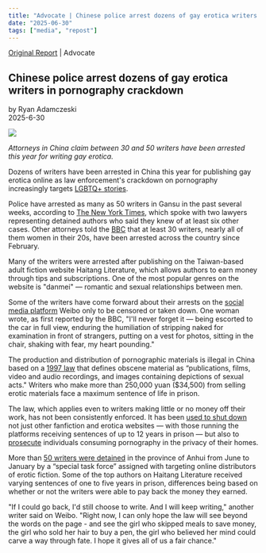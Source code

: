 ```yaml
---
title: "Advocate | Chinese police arrest dozens of gay erotica writers in pornography crackdown" 
date: "2025-06-30"
tags: ["media", "repost"] 
---
```


[Original Report](https://www.advocate.com/world/china-gay-erotica-writers-arrested) | Advocate

## Chinese police arrest dozens of gay erotica writers in pornography crackdown

by Ryan Adamczeski  
2025-6-30

![](https://www.advocate.com/media-library/person-sitting-on-the-bed-reading-from-a-tablet-alongside-2020-riot-police-stop-and-search-pedestrian-during-a-protest-in-hong-k.jpg)

_Attorneys in China claim between 30 and 50 writers have been arrested this year for writing gay erotica._

Dozens of writers have been arrested in China this year for publishing gay erotica online as law enforcement's crackdown on pornography increasingly targets [LGBTQ+ stories](https://www.pride.com/lgbtq/?utm_campaign=SmartLinks).

Police have arrested as many as 50 writers in Gansu in the past several weeks, according to [The New York Times](https://www.nytimes.com/2025/06/28/world/asia/china-boys-love-women.html), which spoke with two lawyers representing detained authors who said they knew of at least six other cases. Other attorneys told the [BBC](https://www.bbc.com/news/articles/c056nle2drno) that at least 30 writers, nearly all of them women in their 20s, have been arrested across the country since February.

Many of the writers were arrested after publishing on the Taiwan-based adult fiction website Haitang Literature, which allows authors to earn money through tips and subscriptions. One of the most popular genres on the website is "danmei" — romantic and sexual relationships between men.

Some of the writers have come forward about their arrests on the [social media platform](https://www.advocate.com/news/what-is-rednote-tiktok-alternate) Weibo only to be censored or taken down. One woman wrote, as first reported by the BBC, "I'll never forget it — being escorted to the car in full view, enduring the humiliation of stripping naked for examination in front of strangers, putting on a vest for photos, sitting in the chair, shaking with fear, my heart pounding."

The production and distribution of pornographic materials is illegal in China based on a [1997 law](http://www.npc.gov.cn/zgrdw/englishnpc/Law/2007-12/13/content_1384075.htm) that defines obscene material as “publications, films, video and audio recordings, and images containing depictions of sexual acts." Writers who make more than 250,000 yuan ($34,500) from selling erotic materials face a maximum sentence of life in prison.

The law, which applies even to writers making little or no money off their work, has not been consistently enforced. It has been [used to shut down](https://www.sixthtone.com/news/1661) not just other fanfiction and erotica websites — with those running the platforms receiving sentences of up to 12 years in prison — but also to [prosecute](http://news.sina.com.cn/s/2002-10-25/0644781928.html) individuals consuming pornography in the privacy of their homes.

More than [50 writers were detained](https://www.advocate.com/world/china-writers-arrested-fanfiction-gay-erotica) in the province of Anhui from June to January by a “special task force” assigned with targeting online distributors of erotic fiction. Some of the top authors on Haitang Literature received varying sentences of one to five years in prison, differences being based on whether or not the writers were able to pay back the money they earned.

"If I could go back, I'd still choose to write. And I will keep writing," another writer said on Weibo. "Right now, I can only hope the law will see beyond the words on the page - and see the girl who skipped meals to save money, the girl who sold her hair to buy a pen, the girl who believed her mind could carve a way through fate. I hope it gives all of us a fair chance."

